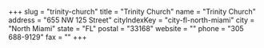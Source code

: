 +++
slug = "trinity-church"
title = "Trinity Church"
name = "Trinity Church"
address = "655 NW 125 Street"
cityIndexKey = "city-fl-north-miami"
city = "North Miami"
state = "FL"
postal = "33168"
website = ""
phone = "305 688-9129"
fax = ""
+++
